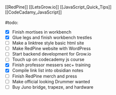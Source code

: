 
[[RedPine]]
[[LetsGrow.io]]
[[JavaScript_Quick_Tips]]
[[CodeCadamy_JavaScript]]
\
\
#todo:
- [x] Finish mortises in workbench
- [x] Glue legs and finish workbench trestles
- [ ] Make a linktree style basic html site
- [ ] Make RedPine website with WordPress
- [ ] Start backend development for Grow.io
- [ ] Touch up on codecademy js course
- [x] Finish professor messers sec+ training
- [x] Compile link list into obsidian notes
- [ ] Finish RedPine merch and press
- [ ] Make official looking Drummer wanted
- [ ] Buy Juno bridge, trapeze, and hardware
